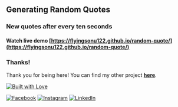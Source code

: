 ## Generating Random Quotes

### New quotes after  every ten seconds

#### Watch live demo [https://flyingsonu122.github.io/random-quote/](https://flyingsonu122.github.io/random-quote/)



### Thanks!

Thank you for being here! You can find my other project **[here](https://github.com/flyingsonu122?tab=repositories)**.

[![Built with Love](https://forthebadge.com/images/badges/built-with-love.svg)](https://linktr.ee/flyingsonu) 



[![Facebook](https://img.shields.io/static/v1.svg?label=follow&message=@sonukumarkushwaha736&color=9cf&logo=facebook&style=flat&logoColor=white&colorA=informational)](https://www.facebook.com/sonukumarkushwaha736)  [![Instagram](https://img.shields.io/static/v1.svg?label=follow&message=@flyingsonu736&color=grey&logo=instagram&style=flat&logoColor=white&colorA=critical)](https://www.instagram.com/flyingsonu736/) [![LinkedIn](https://img.shields.io/static/v1.svg?label=connect&message=@sonukumarkushwaha&color=success&logo=linkedin&style=flat&logoColor=white&colorA=blue)](https://www.linkedin.com/in/sonukumarkushwaha/)


